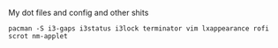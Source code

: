 My dot files and config and other shits

```
pacman -S i3-gaps i3status i3lock terminator vim lxappearance rofi scrot nm-applet
```
